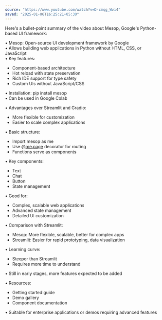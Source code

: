 ```yaml
---
source: "https://www.youtube.com/watch?v=D-cmqg_Wvi4"
saved: "2025-01-06T16:25:21+05:30"
---
```

Here's a bullet-point summary of the video about Mesop, Google's Python-based UI framework:  
  
• Mesop: Open-source UI development framework by Google  
• Allows building web applications in Python without HTML, CSS, or JavaScript  
• Key features:  
- Component-based architecture  
- Hot reload with state preservation  
- Rich IDE support for type safety  
- Custom UIs without JavaScript/CSS  
  
• Installation: pip install mesop  
• Can be used in Google Colab  
  
• Advantages over Streamlit and Gradio:  
- More flexible for customization  
- Easier to scale complex applications  
  
• Basic structure:  
- Import mesop as me  
- Use @[me.page](http://me.page/) decorator for routing  
- Functions serve as components  
  
• Key components:  
- Text  
- Chat  
- Button  
- State management  
  
• Good for:  
- Complex, scalable web applications  
- Advanced state management  
- Detailed UI customization  
  
• Comparison with Streamlit:  
- Mesop: More flexible, scalable, better for complex apps  
- Streamlit: Easier for rapid prototyping, data visualization  
  
• Learning curve:  
- Steeper than Streamlit  
- Requires more time to understand  
  
• Still in early stages, more features expected to be added  
  
• Resources:  
- Getting started guide  
- Demo gallery  
- Component documentation  
  
• Suitable for enterprise applications or demos requiring advanced features